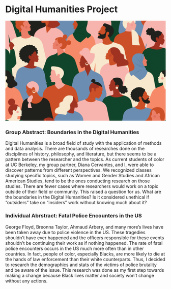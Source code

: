 # Digital Humanities Project
![police](images/police.jpg)

### Group Abstract: Boundaries in the Digital Humanities

Digital Humanities is a broad field of study with the application of methods and data analysis. There are thousands of researches done on the disciplines of history, philosophy, and literature, but there seems to be a pattern between the researcher and the topics. As current students of color at UC Berkeley, my group partner, Diana Cervantes, and I, were able to discover patterns from different perspectives. We recognized classes studying specific topics, such as Women and Gender Studies and African American Studies, tend to be the ones conducting research on those studies. There are fewer cases where researchers would work on a topic outside of their field or community. This raised a question for us. What are the boundaries in the Digital Humanities? Is it considered unethical if “outsiders” take on “insiders” work without knowing much about it? 

### Individual Abrstract: Fatal Police Encounters in the US

George Floyd, Breonna Taylor, Ahmaud Arbery, and many more’s lives have been taken away due to police violence in the US. These tragedies shouldn’t have ever happened and the officers responsible for these events shouldn’t be continuing their work as if nothing happened. The rate of fatal police encounters occurs in the US much more often than in other countries. In fact, people of color, especially Blacks, are more likely to die at the hands of law enforcement than their white counterparts. Thus, I decided to research the demographics and stats of the victims of police brutality and be aware of the issue. This research was done as my first step towards making a change because Black lives matter and society won’t change without any actions. 
